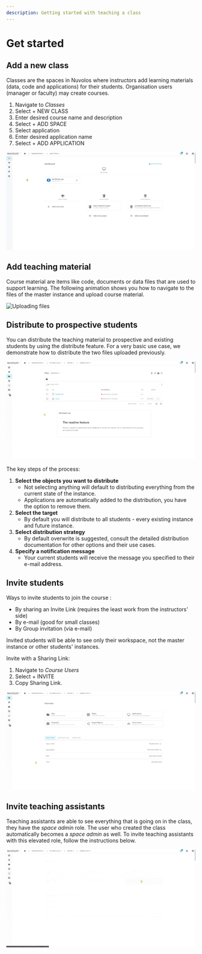 ```yaml
---
description: Getting started with teaching a class
---
```


# Get started

## Add a new class

Classes are the spaces in Nuvolos where instructors add learning materials \(data, code and applications\) for their students. Organisation users \(manager or faculty\) may create courses.

1. Navigate to _Classes_
2. Select + NEW CLASS 
3. Enter desired course name and description
4. Select + ADD SPACE
5. Select application
6. Enter desired application name
7. Select + ADD APPLICATION

![Creating a class](../../.gitbook/assets/class_create_1_final%20%282%29.gif)

## Add teaching material

Course material are items like code, documents or data files that are used to support learning. The following animation shows you how to navigate to the files of the master instance and upload course material.

![Uploading files](../../.gitbook/assets/upload_file_final.gif)

## Distribute to prospective students

You can distribute the teaching material to prospective and existing students by using the distribute feature. For a very basic use case, we demonstrate how to distribute the two files uploaded previously.

![The distribution process](../../.gitbook/assets/distribute_final.gif)

The key steps of the process:

1. **Select the objects you want to distribute**
   * Not selecting anything will default to distributing everything from the current state of the instance.
   * Applications are automatically added to the distribution, you have the option to remove them.
2. **Select the target**
   * By default you will distribute to all students - every existing instance and future instance.
3. **Select distribution strategy**
   * By default overwrite is suggested, consult the detailed distribution documentation for other options and their use cases.
4. **Specify a notification message**
   * Your current students will receive the message you specified to their e-mail address.

## Invite students

Ways to invite students to join the course :

* By sharing an Invite Link \(requires the least work from the instructors' side\)
* By e-mail \(good for small classes\)
* By Group invitation \(via e-mail\)

Invited students will be able to see only their workspace, not the master instance or other students' instances.

Invite with a Sharing Link:

1. Navigate to _Course Users_
2. Select + INVITE
3. Copy Sharing Link.

![Generating an invitation link](../../.gitbook/assets/invitation_link_final.gif)

## Invite teaching assistants

Teaching assistants are able to see everything that is going on in the class, they have the _space admin_ role. The user who created the class automatically becomes a _space admin_ as well. To invite teaching assistants with this elevated role, follow the instructions below.

![Inviting a teaching assistant](../../.gitbook/assets/space_admin_invite_final.gif)



